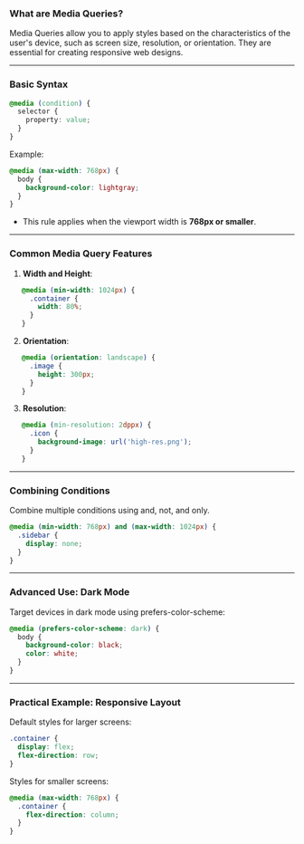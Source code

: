 ### What are Media Queries?

<span class="emphasis">Media Queries</span> allow you to apply styles based on the <span class="emphasis">characteristics</span> of the <span class="secondEmphasis">user's device</span>, such as <span class="emphasis">screen size</span>, <span class="emphasis">resolution</span>, or <span class="emphasis">orientation</span>. They are essential for creating <span class="secondEmphasis">responsive web designs</span>.

---

### Basic Syntax

```css
@media (condition) {
  selector {
    property: value;
  }
}
```

Example:

```css
@media (max-width: 768px) {
  body {
    background-color: lightgray;
  }
}
```

- This rule applies when the viewport width is **768px or smaller**.

---

### Common Media Query Features

1. **Width and Height**:
```css
   @media (min-width: 1024px) {
     .container {
       width: 80%;
     }
   }
```

2. **Orientation**:
```css
   @media (orientation: landscape) {
     .image {
       height: 300px;
     }
   }
```

3. **Resolution**:
```css
   @media (min-resolution: 2dppx) {
     .icon {
       background-image: url('high-res.png');
     }
   }
```

---

### Combining Conditions

Combine multiple conditions using and, not, and only.

```css
@media (min-width: 768px) and (max-width: 1024px) {
  .sidebar {
    display: none;
  }
}
```

---

### Advanced Use: Dark Mode

Target devices in dark mode using prefers-color-scheme:

```css
@media (prefers-color-scheme: dark) {
  body {
    background-color: black;
    color: white;
  }
}
```

---

### Practical Example: Responsive Layout

Default styles for larger screens:

```css
.container {
  display: flex;
  flex-direction: row;
}
```

Styles for smaller screens:

```css
@media (max-width: 768px) {
  .container {
    flex-direction: column;
  }
}
```